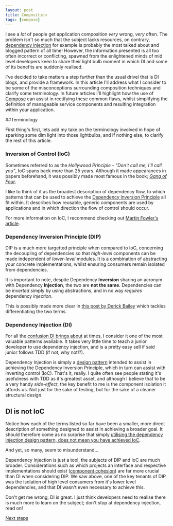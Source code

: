 ```yaml
---
layout: post
title: Composition
tags: [compose]
---
```


I see a _lot_ of people get application composition _very_ wrong, _very_ often. The problem isn't so much that the subject lacks resources, on contrary, [dependency injection](https://www.google.co.uk/#safe=active&q=dependency+injection) for example is probably the most talked about and blogged pattern of all time! However, the information presented is all too often incorrect or conflicting, spawned from the enlightened minds of mid level developers keen to share their light bulb moment in which DI and some of its benefits are suddenly realised.

I've decided to take matters a step further than the usual drivel that is DI blogs, and provide a framework. In this article I'll address what I consider to be some of the misconceptions surrounding composition techniques and clarify some terminology. In future articles I'll highlight how the use of [Compose] can assist in rectifying these common flaws, whilst simplifying the definition of manageable service components and resulting integration within your application.

##Terminology

First thing's first, lets add my take on the terminology involved in hope of sparking some dim light into those lightbulbs, and if nothing else, to clarify the rest of this article.

### Inversion of Control (IoC)

Sometimes referred to as the _Hollywood Principle - "Don't call me, I'll call you"_, IoC spans back more than 25 years. Although it made appearances in papers beforehand, it was possibly made most famous in the book; _[Gang of Four]_.

I like to think of it as the broadest description of dependency flow, to which patterns that can be used to achieve the [Dependency Inversion Principle] all fit within. It describes how reusable, generic components are used by applications and in which direction the flow of control should occur.

For more information on IoC, I recommend checking out [Martin Fowler's article].

### Dependency Inversion Principle (DIP)

DIP is a much more targetted principle when compared to IoC, concerning the decoupling of dependencies so that _high-level_ components can be made independent of _lower-level_ modules. It is a combination of abstracting your concrete implementations, whilst ensuring consumers remain isolated from dependencies.

It is important to note, despite Dependency **Inversion** sharing an acronym with Dependency **Injection**, the two are **not the same**. Dependencies can be _inverted_ simply by using abstractions, and in no way _requires_ dependency _injection_.

This is possibly made more clear in [this post by Derick Bailey] which tackles differentiating the two terms.

### Dependency Injection (DI)

For all the [confusion DI brings about] at times, I consider it one of the most valuable patterns available. It takes very little time to teach a junior developer to use dependency injection, and is a pretty easy sell if said junior follows TDD (if not, why not!?).

Dependency Injection is simply a [design pattern] intended to assist in achieving the Dependency Inversion Principle, which in turn can assist with inverting control (IoC). That's it, really. I quite often see people stating it's usefulness with TDD as it's greatest asset, and although I believe that to be a very handy _side-effect_, the key benefit to me is the component isolation it affords us. Not just for the sake of testing, but for the sake of a cleaner structural design.

## DI is not IoC

Notice how each of the terms listed so far have been a smaller, more direct description of something designed to assist in achieving a broader goal. It should therefore come as no surprise that simply [utilising the dependency injection design pattern, does not mean you have achieved IoC](http://programmers.stackexchange.com/a/131452).

And yet, so many, seem to misunderstand... 

Dependency Injection is just a tool, the subjects of DIP and IoC are much broader. Considerations such as which projects an interface and respective implementations should exist ([component cohesion]) are far more crucial than DI when considering DIP. We saw above, one of the key tenants of DIP was the isolation of high level consumers from it's lower level dependencies, and that DI wasn't even necessary to achieve this.

Don't get me wrong, DI is great. I just think developers need to realise there is much more to learn on the subject; don't stop at dependency injection, read on!

[Next steps]

  [Compose]: http://www.github.com/smudge202/compose
  [Gang of Four]: http://www.amazon.co.uk/Design-patterns-elements-reusable-object-oriented/dp/0201633612
  [Dependency Inversion Principle]: http://
  [Martin Fowler's article]: http://martinfowler.com/bliki/InversionOfControl.html
  [this post by Derick Bailey]: https://lostechies.com/derickbailey/2011/09/22/dependency-injection-is-not-the-same-as-the-dependency-inversion-principle/
  [confusion DI brings about]: http://stackoverflow.com/search?q=dependency+injection
  [design pattern]: http://en.wikipedia.org/wiki/Software_design_pattern
  [component cohesion]: http://en.wikipedia.org/wiki/Cohesion_%28computer_science%29
  [Next steps]: http://blog.devbot.net/compose
